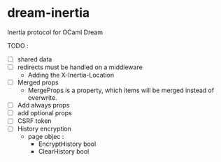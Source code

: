 # dream-inertia
Inertia protocol for OCaml Dream 

TODO : 
- [ ] shared data
- [ ] redirects must be handled on a middleware
     - Adding the X-Inertia-Location 
- [ ] Merged props
     - MergeProps is a property, which items will be merged instead of overwrite.
- [ ] Add always props
- [ ] add optional props
- [ ] CSRF token
- [ ] History encryption
    - page objec : 
        - EncryptHistory bool
        - ClearHistory bool
